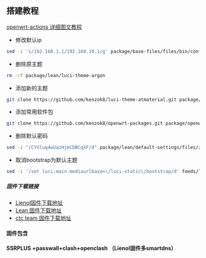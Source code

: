 ﻿## 搭建教程

[openwrt-actions 详细图文教程](https://p3terx.com/archives/build-openwrt-with-github-actions.html)


* 修改默认ip

```bash
sed -i 's/192.168.1.1/192.168.10.1/g' package/base-files/files/bin/config_generate
```
* 删除原主题	
```bash
rm -rf package/lean/luci-theme-argon
```

* 添加新的主题
```bash
git clone https://github.com/kenzok8/luci-theme-atmaterial.git package/lean/luci-theme-atmaterial
```
* 添加常用软件包
```bash
git clone https://github.com/kenzok8/openwrt-packages.git package/openwrt-packages
```
* 删除默认密码
```bash
sed -i "/CYXluq4wUazHjmCDBCqXF/d" package/lean/default-settings/files/zzz-default-settings
```

* 取消bootstrap为默认主题	
```bash
sed -i '/set luci.main.mediaurlbase=\/luci-static\/bootstrap/d' feeds/luci/themes/luci-theme-bootstrap/root/etc/uci-defaults/30_luci-theme-bootstrap
```
##### 固件下载链接

- [Lienol固件下载地址](https://github.com/kenzok8/actions-openwrt-passwall/actions)
- [Lean  固件下载地址](https://github.com/kenzok8/LEDE-x86_64/actions)
- [ctc team  固件下载地址](https://github.com/kenzok8/openwrt-actions/actions?query=workflow%3Actc-19.07)

#### 固件包含

#### SSRPLUS +passwall+clash+openclash （Lienol固件多smartdns）
